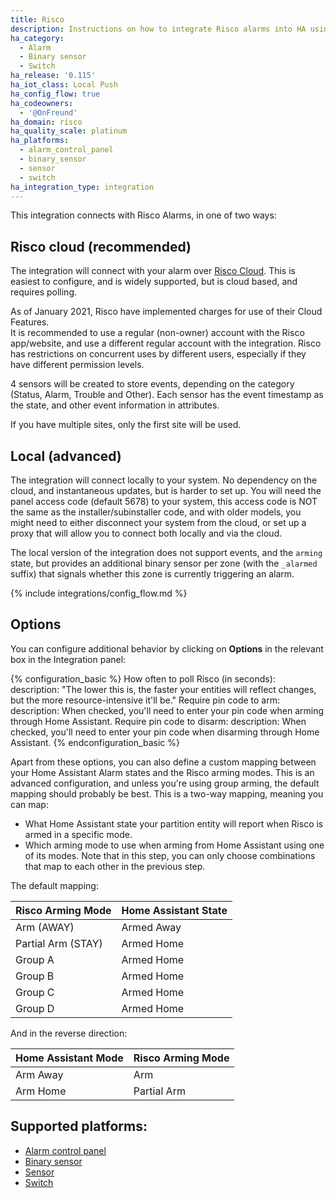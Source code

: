 ```yaml
---
title: Risco
description: Instructions on how to integrate Risco alarms into HA using Risco Cloud.
ha_category:
  - Alarm
  - Binary sensor
  - Switch
ha_release: '0.115'
ha_iot_class: Local Push
ha_config_flow: true
ha_codeowners:
  - '@OnFreund'
ha_domain: risco
ha_quality_scale: platinum
ha_platforms:
  - alarm_control_panel
  - binary_sensor
  - sensor
  - switch
ha_integration_type: integration
---
```


This integration connects with Risco Alarms, in one of two ways:

## Risco cloud (recommended)

The integration will connect with your alarm over [Risco Cloud](https://riscocloud.com/).
This is easiest to configure, and is widely supported, but is cloud based, and requires polling. 

<div class='note'>
As of January 2021, Risco have implemented charges for use of their Cloud Features.
</div>

<div class='note warning'>
It is recommended to use a regular (non-owner) account with the Risco app/website, and use a different regular account with the integration. Risco has restrictions on concurrent uses by different users, especially if they have different permission levels.
</div>

4 sensors will be created to store events, depending on the category (Status, Alarm, Trouble and Other). Each sensor
has the event timestamp as the state, and other event information in attributes.

If you have multiple sites, only the first site will be used.

## Local (advanced)

The integration will connect locally to your system.
No dependency on the cloud, and instantaneous updates, but is harder to set up.
You will need the panel access code (default 5678) to your system, this access code is NOT the same as the installer/subinstaller code, and with older models,
you might need to either disconnect your system from the cloud, or set up a proxy that will allow you to connect both locally and via the cloud.

The local version of the integration does not support events, and the `arming` state, but provides an additional binary sensor per zone (with the `_alarmed` suffix) that signals whether this zone is currently triggering an alarm.

{% include integrations/config_flow.md %}

## Options

You can configure additional behavior by clicking on **Options** in the relevant box in the Integration panel:

{% configuration_basic %}
How often to poll Risco (in seconds):
  description: "The lower this is, the faster your entities will reflect changes, but the more resource-intensive it'll be."
Require pin code to arm:
  description: When checked, you'll need to enter your pin code when arming through Home Assistant.
Require pin code to disarm:
  description: When checked, you'll need to enter your pin code when disarming through Home Assistant.
{% endconfiguration_basic %}

Apart from these options, you can also define a custom mapping between your Home Assistant Alarm states and the Risco arming modes.
This is an advanced configuration, and unless you're using group arming, the default mapping should probably be best.
This is a two-way mapping, meaning you can map:

- What Home Assistant state your partition entity will report when Risco is armed in a specific mode.
- Which arming mode to use when arming from Home Assistant using one of its modes. Note that in this step, you can only choose combinations that map to each other in the previous step.

The default mapping:

|Risco Arming Mode | Home Assistant State |
|---|---|
| Arm (AWAY) | Armed Away |
| Partial Arm (STAY) | Armed Home |
| Group A | Armed Home |
| Group B | Armed Home |
| Group C | Armed Home |
| Group D | Armed Home |

And in the reverse direction:

| Home Assistant Mode | Risco Arming Mode |
|---|---|
| Arm Away | Arm |
| Arm Home | Partial Arm |

## Supported platforms:

- [Alarm control panel](/integrations/alarm_control_panel/)
- [Binary sensor](/integrations/binary_sensor/)
- [Sensor](/integrations/sensor/)
- [Switch](/integrations/switch/)
